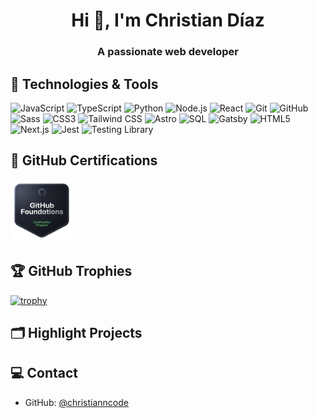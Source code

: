 <h1 align="center">Hi 👋, I'm Christian Díaz</h1>
<h3 align="center">A passionate web developer</h3>

## 🔧 Technologies & Tools
<div align="left">
  <img src="https://img.shields.io/badge/JavaScript-F7DF1E?style=for-the-badge&logo=javascript&logoColor=222" alt="JavaScript"/>
  <img src="https://img.shields.io/badge/TypeScript-3178C6?style=for-the-badge&logo=typescript&logoColor=fff" alt="TypeScript"/>
  <img src="https://img.shields.io/badge/Python-3776AB?style=for-the-badge&logo=python&logoColor=fff" alt="Python"/>
  <img src="https://img.shields.io/badge/Node.js-339933?style=for-the-badge&logo=node.js&logoColor=fff" alt="Node.js"/>
  <img src="https://img.shields.io/badge/React-61DAFB?style=for-the-badge&logo=react&logoColor=222" alt="React"/>
  <img src="https://img.shields.io/badge/Git-F05032?style=for-the-badge&logo=git&logoColor=fff" alt="Git"/>
  <img src="https://img.shields.io/badge/GitHub-181717?style=for-the-badge&logo=github&logoColor=fff" alt="GitHub"/>
  <img src="https://img.shields.io/badge/Sass-CC6699?style=for-the-badge&logo=sass&logoColor=fff" alt="Sass"/>
  <img src="https://img.shields.io/badge/CSS3-1572B6?style=for-the-badge&logo=css3&logoColor=fff" alt="CSS3"/>
  <img src="https://img.shields.io/badge/Tailwind_CSS-06B6D4?style=for-the-badge&logo=tailwind-css&logoColor=fff" alt="Tailwind CSS"/>
  <img src="https://img.shields.io/badge/Astro-FF5D01?style=for-the-badge&logo=astro&logoColor=fff" alt="Astro"/>
  <img src="https://img.shields.io/badge/SQL-4479A1?style=for-the-badge&logo=postgresql&logoColor=fff" alt="SQL"/>
  <img src="https://img.shields.io/badge/Gatsby-663399?style=for-the-badge&logo=gatsby&logoColor=fff" alt="Gatsby"/>
  <img src="https://img.shields.io/badge/HTML5-E34F26?style=for-the-badge&logo=html5&logoColor=fff" alt="HTML5"/>
  <img src="https://img.shields.io/badge/Next.js-000000?style=for-the-badge&logo=next.js&logoColor=fff" alt="Next.js"/>
  <img src="https://img.shields.io/badge/Jest-C21325?style=for-the-badge&logo=jest&logoColor=fff" alt="Jest"/>
  <img src="https://img.shields.io/badge/React_Testing_Library-E33332?style=for-the-badge&logo=testing-library&logoColor=fff" alt="Testing Library"/>
</div>

## 📜 GitHub Certifications
<a href="https://www.credly.com/badges/7081a373-a686-456f-b504-3055dc085997/public_url">
  <img src="/public/assets/images/GH-foundations.png" alt="GH Foundations Certificate" width="100"/>
</a>

## 🏆 GitHub Trophies
[![trophy](https://github-profile-trophy.vercel.app/?username=christianncode&theme=onedark)](https://github.com/ryo-ma/github-profile-trophy)

## 🗂️ Highlight Projects

## 💻 Contact
- GitHub: [@christianncode](https://github.com/christianncode)
